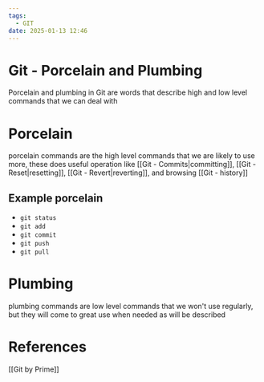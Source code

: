 ```yaml
---
tags:
  - GIT
date: 2025-01-13 12:46
---
```

# Git - Porcelain and Plumbing
Porcelain and plumbing in Git are words that describe high and low level commands that we can deal with

# Porcelain
porcelain commands are the high level commands that we are likely to use more, these does useful operation like [[Git - Commits|committing]], [[Git - Reset|resetting]], [[Git - Revert|reverting]], and browsing [[Git - history]]

## Example porcelain
- `git status`
- `git add`
- `git commit`
- `git push`
- `git pull`

# Plumbing
plumbing commands are low level commands that we won't use regularly, but they will come to great use when needed as will be described


# References
[[Git by Prime]]
